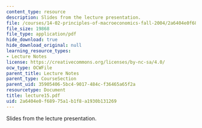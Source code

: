 ```yaml
---
content_type: resource
description: Slides from the lecture presentation.
file: /courses/14-02-principles-of-macroeconomics-fall-2004/2a6404e0f68975a1b1f8a1930b131269_lecture15.pdf
file_size: 19868
file_type: application/pdf
hide_download: true
hide_download_original: null
learning_resource_types:
- Lecture Notes
license: https://creativecommons.org/licenses/by-nc-sa/4.0/
ocw_type: OCWFile
parent_title: Lecture Notes
parent_type: CourseSection
parent_uid: 35905406-5bc4-9017-484c-f36465a65f2a
resourcetype: Document
title: lecture15.pdf
uid: 2a6404e0-f689-75a1-b1f8-a1930b131269
---
```

Slides from the lecture presentation.
